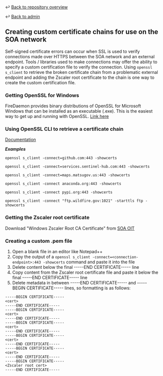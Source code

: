 ↩️ [Back to repository overview](../../README.md)

↩️ [Back to admin](../README.md)

## Creating custom certificate chains for use on the SOA network
Self-signed certificate errors can occur when SSL is used to verify connections made over HTTPS between the SOA network and an external endpoint.
Tools / libraries used to make connections may offer the ability to specify a custom certification file to verify the connection.
Using `openssl s_client` to retrieve the broken certificate chain from a problematic external endpoint and adding the Zscaler root certificate to the chain is one way to create the custom certification file. 

### Getting OpenSSL for Windows
FireDaemon provides binary distributions of OpenSSL for Microsoft Windows that can be installed as an executable (.exe). This is the easiest way to get up and running with OpenSSL. [Link here](https://kb.firedaemon.com/support/solutions/articles/4000121705#Windows-Installer)

### Using OpenSSL CLI to retrieve a certificate chain
[Documentation](https://docs.openssl.org/1.0.2/man1/s_client/#description)

***Examples***

`openssl s_client -connect=github.com:443 -showcerts`

`openssl s_client -connect=services.sentinel-hub.com:443 -showcerts`

`openssl s_client -connect=maps.matsugov.us:443 -showcerts`

`openssl s_client -connect anaconda.org:443 -showcerts`

`openssl s_client -connect pypi.org:443 -showcerts`

`openssl s_client -connect "ftp.wildfire.gov:1021" -starttls ftp -showcerts`

### Getting the Zscaler root certificate
Download "Windows Zscaler Root CA Certificate" from [SOA OIT](https://oit-int.alaska.gov/security/zscaler)

### Creating a custom .pem file
1. Open a blank file in an editor like Notepad++
2. Copy the output of a `openssl s_client -connect=<connection-endpoint>:443 -showcerts` command and paste it into the file
3. Delete content below the final -----END CERTIFICATE----- line
4. Copy content from the Zscaler root certificate file and paste it below the final -----END CERTIFICATE----- line
5. Delete metadata in between -----END CERTIFICATE----- and -----BEGIN CERTIFICATE----- lines, so formatting is as follows:

```
-----BEGIN CERTIFICATE-----
<cert>
-----END CERTIFICATE-----
-----BEGIN CERTIFICATE-----
<cert>
-----END CERTIFICATE-----
-----BEGIN CERTIFICATE-----
<cert>
-----END CERTIFICATE-----
-----BEGIN CERTIFICATE-----
<cert>
-----END CERTIFICATE-----
-----BEGIN CERTIFICATE-----
<cert>
-----END CERTIFICATE-----
-----BEGIN CERTIFICATE-----
<Zscaler root cert>
-----END CERTIFICATE-----
```
